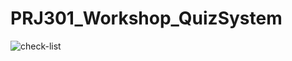 # PRJ301_Workshop_QuizSystem

![check-list](https://user-images.githubusercontent.com/91947000/147495970-bd6651ea-61e4-481d-b861-fc507d82afe6.png)
